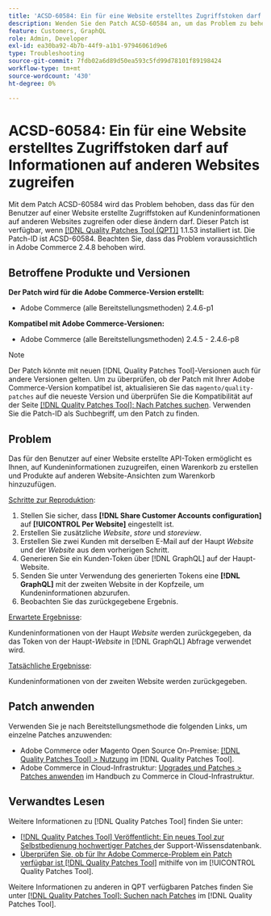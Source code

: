 ```yaml
---
title: 'ACSD-60584: Ein für eine Website erstelltes Zugriffstoken darf auf Informationen auf anderen Websites zugreifen'
description: Wenden Sie den Patch ACSD-60584 an, um das Problem zu beheben, dass das für den Benutzer auf einer Website erstellte Zugriffstoken auf Kundeninformationen auf anderen Websites zugreifen oder diese ändern darf.
feature: Customers, GraphQL
role: Admin, Developer
exl-id: ea30ba92-4b7b-44f9-a1b1-97946061d9e6
type: Troubleshooting
source-git-commit: 7fdb02a6d89d50ea593c5fd99d78101f89198424
workflow-type: tm+mt
source-wordcount: '430'
ht-degree: 0%

---
```


# ACSD-60584: Ein für eine Website erstelltes Zugriffstoken darf auf Informationen auf anderen Websites zugreifen

Mit dem Patch ACSD-60584 wird das Problem behoben, dass das für den Benutzer auf einer Website erstellte Zugriffstoken auf Kundeninformationen auf anderen Websites zugreifen oder diese ändern darf. Dieser Patch ist verfügbar, wenn [[!DNL Quality Patches Tool (QPT)]](https://experienceleague.adobe.com/docs/commerce-operations/tools/quality-patches-tool/usage.html) 1.1.53 installiert ist. Die Patch-ID ist ACSD-60584. Beachten Sie, dass das Problem voraussichtlich in Adobe Commerce 2.4.8 behoben wird.

## Betroffene Produkte und Versionen

**Der Patch wird für die Adobe Commerce-Version erstellt:**

* Adobe Commerce (alle Bereitstellungsmethoden) 2.4.6-p1

**Kompatibel mit Adobe Commerce-Versionen:**

* Adobe Commerce (alle Bereitstellungsmethoden) 2.4.5 - 2.4.6-p8

>[!NOTE]
>
>Der Patch könnte mit neuen [!DNL Quality Patches Tool]-Versionen auch für andere Versionen gelten. Um zu überprüfen, ob der Patch mit Ihrer Adobe Commerce-Version kompatibel ist, aktualisieren Sie das `magento/quality-patches` auf die neueste Version und überprüfen Sie die Kompatibilität auf der Seite [[!DNL Quality Patches Tool]: Nach Patches suchen](https://experienceleague.adobe.com/tools/commerce-quality-patches/index.html). Verwenden Sie die Patch-ID als Suchbegriff, um den Patch zu finden.

## Problem

Das für den Benutzer auf einer Website erstellte API-Token ermöglicht es Ihnen, auf Kundeninformationen zuzugreifen, einen Warenkorb zu erstellen und Produkte auf anderen Website-Ansichten zum Warenkorb hinzuzufügen.

<u>Schritte zur Reproduktion</u>:

1. Stellen Sie sicher, dass **[!DNL Share Customer Accounts configuration]** auf **[!UICONTROL Per Website]** eingestellt ist.
1. Erstellen Sie zusätzliche *Website*, *store* und *storeview*.
1. Erstellen Sie zwei Kunden mit derselben E-Mail auf der Haupt *Website* und der *Website* aus dem vorherigen Schritt.
1. Generieren Sie ein Kunden-Token über [!DNL GraphQL] auf der Haupt-Website.
1. Senden Sie unter Verwendung des generierten Tokens eine **[!DNL GraphQL]** mit der zweiten Website in der Kopfzeile, um Kundeninformationen abzurufen.
1. Beobachten Sie das zurückgegebene Ergebnis.

<u>Erwartete Ergebnisse</u>:

Kundeninformationen von der Haupt *Website* werden zurückgegeben, da das Token von der Haupt-*Website* in [!DNL GraphQL] Abfrage verwendet wird.

<u>Tatsächliche Ergebnisse</u>:

Kundeninformationen von der zweiten Website werden zurückgegeben.

## Patch anwenden

Verwenden Sie je nach Bereitstellungsmethode die folgenden Links, um einzelne Patches anzuwenden:

* Adobe Commerce oder Magento Open Source On-Premise: [[!DNL Quality Patches Tool] > Nutzung](/help/tools/quality-patches-tool/usage.md) im [!DNL Quality Patches Tool].
* Adobe Commerce in Cloud-Infrastruktur: [Upgrades und Patches > Patches anwenden](https://experienceleague.adobe.com/docs/commerce-cloud-service/user-guide/develop/upgrade/apply-patches.html) im Handbuch zu Commerce in Cloud-Infrastruktur.

## Verwandtes Lesen

Weitere Informationen zu [!DNL Quality Patches Tool] finden Sie unter:

* [[!DNL Quality Patches Tool] Veröffentlicht: Ein neues Tool zur Selbstbedienung hochwertiger Patches ](https://experienceleague.adobe.com/en/docs/commerce-operations/tools/quality-patches-tool/quality-patches-tool-to-self-serve-quality-patches) der Support-Wissensdatenbank.
* [Überprüfen Sie, ob für Ihr Adobe Commerce-Problem ein Patch verfügbar ist [!DNL Quality Patches Tool]](/help/tools/quality-patches-tool/patches-available-in-qpt/check-patch-for-magento-issue-with-magento-quality-patches.md) mithilfe von im [!UICONTROL Quality Patches Tool].


Weitere Informationen zu anderen in QPT verfügbaren Patches finden Sie unter [[!DNL Quality Patches Tool]: Suchen nach Patches](https://experienceleague.adobe.com/tools/commerce-quality-patches/index.html) im [!DNL Quality Patches Tool].
